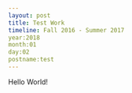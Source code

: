```yaml
---
layout: post
title: Test Work
timeline: Fall 2016 - Summer 2017
year:2018
month:01
day:02
postname:test
---
```


<p>Hello World!</p>

